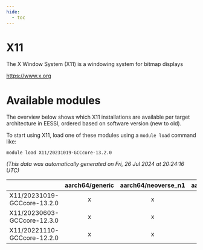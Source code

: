 ```yaml
---
hide:
  - toc
---
```


X11
===


The X Window System (X11) is a windowing system for bitmap displays

https://www.x.org
# Available modules


The overview below shows which X11 installations are available per target architecture in EESSI, ordered based on software version (new to old).

To start using X11, load one of these modules using a `module load` command like:

```shell
module load X11/20231019-GCCcore-13.2.0
```

*(This data was automatically generated on Fri, 26 Jul 2024 at 20:24:16 UTC)*  

| |aarch64/generic|aarch64/neoverse_n1|aarch64/neoverse_v1|x86_64/generic|x86_64/amd/zen2|x86_64/amd/zen3|x86_64/intel/haswell|x86_64/intel/skylake_avx512|
| :---: | :---: | :---: | :---: | :---: | :---: | :---: | :---: | :---: |
|X11/20231019-GCCcore-13.2.0|x|x|x|x|x|x|x|x|
|X11/20230603-GCCcore-12.3.0|x|x|x|x|x|x|x|x|
|X11/20221110-GCCcore-12.2.0|x|x|x|x|x|x|x|x|
